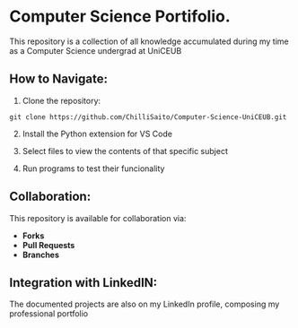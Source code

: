 # Computer Science Portifolio.

 This repository is a collection of all knowledge accumulated during my time as a Computer Science undergrad at UniCEUB

## How to Navigate:

1. Clone the repository:

`git clone https://github.com/ChilliSaito/Computer-Science-UniCEUB.git`

2. Install the Python extension for VS Code

3. Select files to view the contents of that specific subject 

4. Run programs to test their funcionality

## Collaboration:

This repository is available for collaboration via:

- **Forks**
- **Pull Requests**
- **Branches**

## Integration with LinkedIN:

The documented projects are also on my LinkedIn profile, composing my professional portfolio
